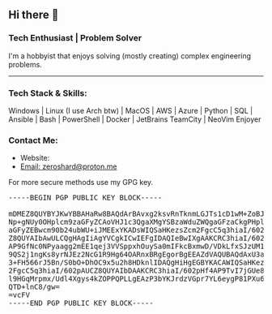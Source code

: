 ## Hi there 👋

### Tech Enthusiast | Problem Solver
I'm a hobbyist that enjoys solving (mostly creating) complex engineering problems.

---------------------------------------------------------------------------------------------

### Tech Stack & Skills:
Windows | Linux (I use Arch btw) | MacOS | AWS | Azure | Python | SQL | Ansible |
Bash | PowerShell | Docker | JetBrains TeamCity | NeoVim Enjoyer

### Contact Me:
- Website: <a href="https://zeroshard.com/">
- Email: zeroshard@proton.me

For more secure methods use my GPG key.

<pre>
-----BEGIN PGP PUBLIC KEY BLOCK-----

mDMEZ8QUYBYJKwYBBAHaRw8BAQdArBAvxg2ksvRnTknmLGJTs1cD1wM+ZoBJLhT7
Np+gNUy0OHplcm9zaGFyZCAoVHJ1c3QgaXMgYSBzaWduZWQgaGFzaCkgPHplcm9z
aGFyZEBwcm90b24ubWU+iJMEExYKADsWIQSaHKezsZcm2FgcC5q3hiaI/602pAUC
Z8QUYAIbAwULCQgHAgIiAgYVCgkICwIEFgIDAQIeBwIXgAAKCRC3hiaI/602pGDI
AP9GfNc0NPyaagg2mEE1qej3VVSppxhOuySa0mIFkcBxmwD/VDkLfxSJzUM1i9+H
9QS2j1ngKs8yrNJEz2NcG1R9Hg64OARnxBRgEgorBgEEAZdVAQUBAQdAxU3aRubQ
3+FH566rJ5Bn/S0bO+DhOC9x5u2h8HDknlIDAQgHiHgEGBYKACAWIQSaHKezsZcm
2FgcC5q3hiaI/602pAUCZ8QUYAIbDAAKCRC3hiaI/602pHf4AP9TvI7jGUe81czA
l9HGqMrpmx/Udl4Xgys4kZOPPQPLLgEAzP3bYKJrdzVGpr7YL6eygP81PXu62eKm
QTD+lnC8/gw=
=vcFV
-----END PGP PUBLIC KEY BLOCK-----
</pre>



<!--
**zeroshard/zeroshard** is a ✨ _special_ ✨ repository because its `README.md` (this file) appears on your GitHub profile.

Here are some ideas to get you started:

- 🔭 I’m currently working on ...
- 🌱 I’m currently learning ...
- 👯 I’m looking to collaborate on ...
- 🤔 I’m looking for help with ...
- 💬 Ask me about ...
- 📫 How to reach me: ...
- 😄 Pronouns: ...
- ⚡ Fun fact: ...
-->
